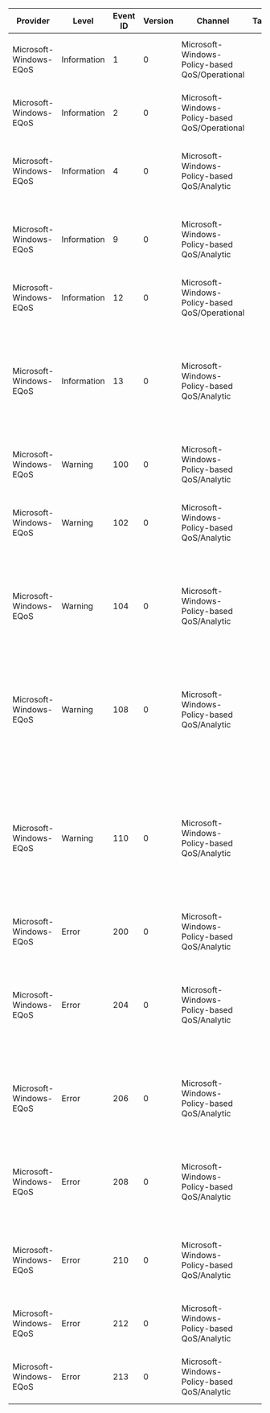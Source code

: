 Provider                |  Level        |  Event ID  |  Version  |  Channel                                         |  Task  |  Opcode  |  Keyword  |  Message
------------------------|---------------|------------|-----------|--------------------------------------------------|--------|----------|-----------|---------------------------------------------------------------------------------------------------------------------------------------------------------------------------------------------------------------------------------
Microsoft-Windows-EQoS  |  Information  |  1         |  0        |  Microsoft-Windows-Policy-based QoS/Operational  |        |          |           |  {PolicyType} QoS policies successfully refreshed. No changes detected.
Microsoft-Windows-EQoS  |  Information  |  2         |  0        |  Microsoft-Windows-Policy-based QoS/Operational  |        |          |           |  {PolicyType} QoS policies successfully refreshed. Policy changes detected.
Microsoft-Windows-EQoS  |  Information  |  4         |  0        |  Microsoft-Windows-Policy-based QoS/Analytic     |        |          |           |  The Advanced QoS Setting for inbound TCP throughput level successfully refreshed. {Level}
Microsoft-Windows-EQoS  |  Information  |  9         |  0        |  Microsoft-Windows-Policy-based QoS/Analytic     |        |          |           |  The Advanced QoS Setting for DSCP marking overrides successfully refreshed. {Setting}
Microsoft-Windows-EQoS  |  Information  |  12        |  0        |  Microsoft-Windows-Policy-based QoS/Operational  |        |          |           |
Microsoft-Windows-EQoS  |  Information  |  13        |  0        |  Microsoft-Windows-Policy-based QoS/Analytic     |        |          |           |  In the past {Hours} hour(s) and {Minutes} minute(s), {Collisions} HTTP.SYS responses have had their application requested QoS conflict with URL QoS policies.
Microsoft-Windows-EQoS  |  Warning      |  100       |  0        |  Microsoft-Windows-Policy-based QoS/Analytic     |        |          |           |
Microsoft-Windows-EQoS  |  Warning      |  102       |  0        |  Microsoft-Windows-Policy-based QoS/Analytic     |        |          |           |  A {PolicyType} QoS policy "{PolicyName}" has an invalid version number. This policy will not be applied.
Microsoft-Windows-EQoS  |  Warning      |  104       |  0        |  Microsoft-Windows-Policy-based QoS/Analytic     |        |          |           |  A {PolicyType} QoS policy "{PolicyName}" does not specify a QoS parameter (e.g. DSCP value, throttle rate, etc.) This policy will not be applied.
Microsoft-Windows-EQoS  |  Warning      |  108       |  0        |  Microsoft-Windows-Policy-based QoS/Analytic     |        |          |           |  A {PolicyType} QoS policy "{PolicyName}" potentially conflicts with other QoS policies. See documentation for rules about which policy will be applied at packet send time.
Microsoft-Windows-EQoS  |  Warning      |  110       |  0        |  Microsoft-Windows-Policy-based QoS/Analytic     |        |          |           |  A {PolicyType} QoS policy "{PolicyName}" was ignored because the application path could not be processed. The application path may be totally invalid, or has an invalid drive letter, or contains network-mapped drive letter.
Microsoft-Windows-EQoS  |  Error        |  200       |  0        |  Microsoft-Windows-Policy-based QoS/Analytic     |        |          |           |  {PolicyType} QoS policies failed to refresh. Error code: {NtStatus}
Microsoft-Windows-EQoS  |  Error        |  204       |  0        |  Microsoft-Windows-Policy-based QoS/Analytic     |        |          |           |  A {PolicyType} QoS policy exceeds the maximum allowed name length. The offending policy is listed under the relevant policy root key with index {Index}.
Microsoft-Windows-EQoS  |  Error        |  206       |  0        |  Microsoft-Windows-Policy-based QoS/Analytic     |        |          |           |  A {PolicyType} QoS policy has a zero length name. The offending policy is listed under the relevant policy root key with index {Index}.
Microsoft-Windows-EQoS  |  Error        |  208       |  0        |  Microsoft-Windows-Policy-based QoS/Analytic     |        |          |           |  Failed to open the registry subkey for a {PolicyType} QoS policy. The policy is listed under the relevant policy root key with index {Index}.
Microsoft-Windows-EQoS  |  Error        |  210       |  0        |  Microsoft-Windows-Policy-based QoS/Analytic     |        |          |           |  Failed to read or validate the "{PolicyFieldName}" field for {PolicyType} QoS policy named "{PolicyName}".
Microsoft-Windows-EQoS  |  Error        |  212       |  0        |  Microsoft-Windows-Policy-based QoS/Analytic     |        |          |           |  Failed to read or set inbound TCP throughput level. Error code: {NtStatus}
Microsoft-Windows-EQoS  |  Error        |  213       |  0        |  Microsoft-Windows-Policy-based QoS/Analytic     |        |          |           |  Failed to read or set the DSCP marking override setting. Error code: {NtStatus}